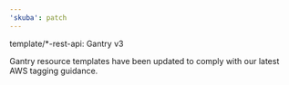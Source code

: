 ```yaml
---
'skuba': patch
---
```


template/\*-rest-api: Gantry v3

Gantry resource templates have been updated to comply with our latest AWS tagging guidance.
